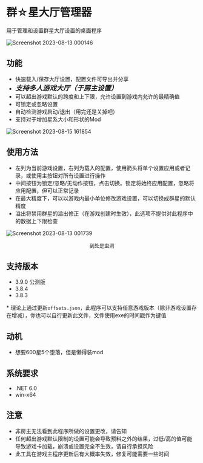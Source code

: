 # 群☆星大厅管理器

用于管理和设置群星大厅设置的桌面程序

![Screenshot 2023-08-13 000146](https://github.com/UNOWEN-OwO/Stellaris-Lobby-Manager/assets/41463621/74469904-e0cb-4b27-be16-53db1969356b)


## 功能
- 快速载入/保存大厅设置，配置文件可导出并分享
- <font size="4">***支持多人游戏大厅（于房主设置）***</font>
- 可以超出游戏默认的跨度和上下限，允许设置到游戏内允许的最精确值
- 可锁定或忽略设置
- 自动检测游戏启动/退出（用完还是关掉吧）
- 支持对于增加星系大小和形状的Mod

![Screenshot 2023-08-15 161854](https://github.com/UNOWEN-OwO/Stellaris-Lobby-Manager/assets/41463621/07168861-1e47-4ed4-9a35-12cbf43228db)


## 使用方法
- 左列为当前游戏设置，右列为载入的配置，使用箭头将单个设置应用或者记录，或使用主按钮对所有设置进行操作
- 中间按钮为锁定/忽略/无动作按钮，点击切换。锁定将始终应用配置，忽略将应用配置，但可以正常记录
- 在最大精度下，可以以游戏内最小单位修改游戏设置，可以切换成群星的默认精度
- 溢出将禁用群星的溢出修正（在游戏创建时生效），此选项不提供对此程序中的数据上下限检查

![Screenshot 2023-08-13 001739](https://github.com/UNOWEN-OwO/Stellaris-Lobby-Manager/assets/41463621/3db6dcf0-054a-46f3-be7f-059cc575f7fe)
<p align="center"><font size="2">到处是虫洞</font></p>

## 支持版本
- 3.9.0 公测版
- 3.8.4
- 3.8.3

\* 理论上通过更新`offsets.json`，此程序可以支持任意游戏版本（除非游戏设置存在增减），你也可以自行更新此文件，文件使用exe的时间戳作为键值

## 动机
- 想要600星5个堕落，但是懒得装mod

## 系统要求
- .NET 6.0
- win-x64

## 注意
- 非房主无法看到此程序所做的设置更改，请告知
- 任何超出游戏默认限制的设置可能会导致预料之外的结果，过低/高的值可能导致游戏卡加载，崩溃或设置完全不生效，请自行承担风险
- 此工具在游戏主程序更新后有大概率失效，修复可能需要一些时间